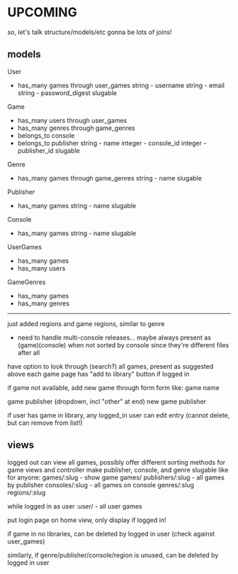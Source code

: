 UPCOMING
===

so, let's talk structure/models/etc
gonna be lots of joins!

## models
User
- has_many games through user_games
string - username
string - email
string - password_digest
slugable

Game
- has_many users through user_games
- has_many genres through game_genres
- belongs_to console
- belongs_to publisher
string - name
integer - console_id
integer - publisher_id
slugable

Genre
- has_many games through game_genres
string - name
slugable

Publisher
- has_many games
string - name
slugable

Console
- has_many games
string - name
slugable

UserGames
- has_many games
- has_many users

GameGenres
- has_many games
- has_many genres

----
just added regions and game regions, similar to genre

* need to handle multi-console releases... maybe always present as (game)(console) when not sorted by console since they're different files after all


have option to look through (search?) all games, present as suggested above
each game page has "add to library" button if logged in

if game not available, add new game through form
form like:
game name

game publisher (dropdown, incl "other" at end)
new game publisher

if user has game in library, any logged_in user can edit entry (cannot delete, but can remove from list!)

## views
logged out can view all games, possibly offer different sorting methods for game views and controller
make publisher, console, and genre slugable
like
for anyone:
games/:slug - show game
games/
publishers/:slug - all games by publisher
consoles/:slug - all games on console
genres/:slug
regions/:slug

while logged in as user
:user/ - all user games

put login page on home view, only display if logged in!


if game in no libraries, can be deleted by logged in user
(check against user_games)

similarly, if genre/publisher/console/region is unused, can be deleted by logged in user
